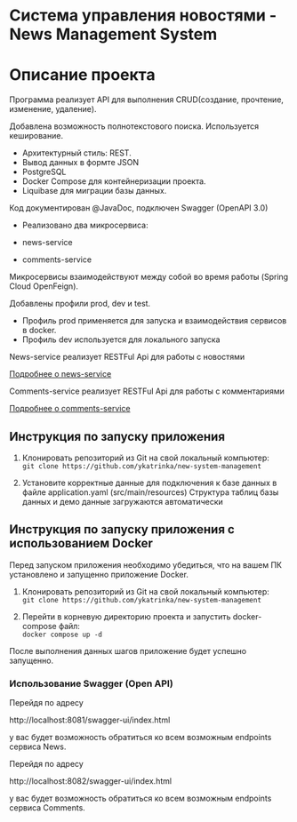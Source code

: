 # Система управления новостями - News Management System

# Описание проекта

Программа реализует API для выполнения CRUD(создание, прочтение, изменение, удаление).

Добавлена возможность полнотекстового поиска. Используется кеширование.

- Архитектурный стиль: REST.
- Вывод данных в формте JSON
- PostgreSQL
- Docker Compose для контейнеризации проекта.
- Liquibase для миграции базы данных.

Код документирован @JavaDoc, подключен Swagger (OpenAPI 3.0)

- Реализовано два микросервиса:

- news-service
- comments-service

Микросервисы взаимодействуют между собой во время работы (Spring Cloud OpenFeign).

Добавлены профили prod, dev и test.

- Профиль prod применяется для запуска и взаимодействия сервисов в docker.
- Профиль dev используется для локального запуска

News-service реализует RESTFul Api для работы с новостями

[Подробнее о news-service](news-service/README.md)

Comments-service реализует RESTFul Api для работы с комментариями

[Подробнее о comments-service](comments-service/README.md)

## Инструкция по запуску приложения

1. Клонировать репозиторий из Git на свой локальный компьютер:  
   `git clone https://github.com/ykatrinka/new-system-management`

2. Установите корректные данные для подключения к базе данных в файле application.yaml (src/main/resources)
   Структура таблиц базы данных и демо данные загружаются автоматически

## Инструкция по запуску приложения с использованием Docker

Перед запуском приложения необходимо убедиться, что на вашем ПК установлено и запущенно приложение Docker.

1. Клонировать репозиторий из Git на свой локальный компьютер:  
   `git clone https://github.com/ykatrinka/new-system-management`


2. Перейти в корневую директорию проекта и запустить docker-compose файл:  
   `docker compose up -d`

После выполнения данных шагов приложение будет успешно запущенно.

### Использование Swagger (Open API)

Перейдя по адресу

http://localhost:8081/swagger-ui/index.html

у вас будет возможность обратиться ко всем возможным endpoints сервиса News.

Перейдя по адресу

http://localhost:8082/swagger-ui/index.html

у вас будет возможность обратиться ко всем возможным endpoints сервиса Comments.

